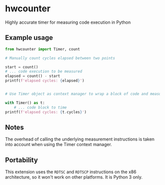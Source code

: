 # hwcounter

Highly accurate timer for measuring code execution in Python

## Example usage

``` python
from hwcounter import Timer, count

# Manually count cycles elapsed between two points

start = count()
# ... code execution to be measured
elapsed = count() - start
printf(f'elapsed cycles: {elapsed}')


# Use Timer object as context manager to wrap a block of code and measure its timing

with Timer() as t:
    # ... code block to time
printf(f'elapsed cycles: {t.cycles}')
```

## Notes

The overhead of calling the underlying measurement instructions is taken into account when using the Timer context manager.

## Portability

This extension uses the `RDTSC` and `RDTSCP` instructions on the x86 architecture, so it won't work on other platforms. It is Python 3 only.
